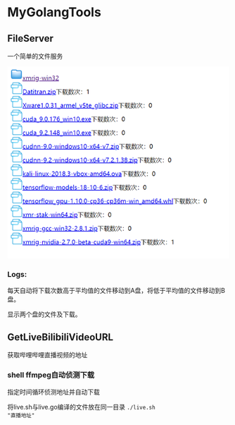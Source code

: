 # MyGolangTools

## FileServer

一个简单的文件服务

<img src="https://github.com/Rehtt/MyGolangTools/blob/master/img/fileServer.png?raw=true">

### Logs:

每天自动将下载次数高于平均值的文件移动到A盘，将低于平均值的文件移动到B盘。
  
显示两个盘的文件及下载。


## GetLiveBilibiliVideoURL

获取哔哩哔哩直播视频的地址


### shell ffmpeg自动侦测下载
指定时间循环侦测地址并自动下载

将live.sh与live.go编译的文件放在同一目录
<code>./live.sh "直播地址"</code>
